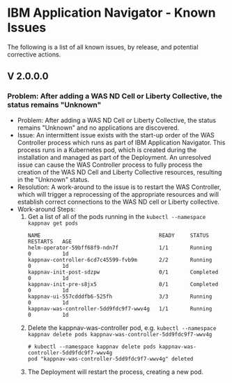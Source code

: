 # IBM Application Navigator - Known Issues

The following is a list of all known issues, by release, and potential corrective actions.

## V 2.0.0.0

### Problem: After adding a WAS ND Cell or Liberty Collective, the status remains "Unknown"
* Problem: After adding a WAS ND Cell or Liberty Collective, the status remains "Unknown" and no applications are discovered.
* Issue: An intermittent issue exists with the start-up order of the WAS Controller process which runs as part of IBM Application Navigator. This process runs in a Kubernetes pod, which is created during the installation and managed as part of the Deployment. An unresolved issue can cause the WAS Controller process to fully process the creation of the WAS ND Cell and Liberty Collective resources, resulting in the "Unknown" status.
* Resolution: A work-around to the issue is to restart the WAS Controller, which will trigger a reprocessing of the appropriate resources and will establish correct connections to the WAS ND cell or Liberty collective.
* Work-around Steps:
  1. Get a list of all of the pods running in the `kubectl --namespace kappnav get pods`
     ```
     NAME                                      READY     STATUS      RESTARTS   AGE
     helm-operator-59bff68f9-ndn7f             1/1       Running     0          1d
     kappnav-controller-6cd7c45599-fvb9m       2/2       Running     0          1d
     kappnav-init-post-sdzpw                   0/1       Completed   0          1d
     kappnav-init-pre-s8jx5                    0/1       Completed   0          1d
     kappnav-ui-557cdddfb6-525fh               3/3       Running     0          1d
     kappnav-was-controller-5dd9fdc9f7-wwv4g   1/1       Running     0          1d
     ```
  1. Delete the kappnav-was-controller pod, e.g. `kubectl --namespace kappnav delete pods kappnav-was-controller-5dd9fdc9f7-wwv4g`
     ```
     # kubectl --namespace kappnav delete pods kappnav-was-controller-5dd9fdc9f7-wwv4g
     pod "kappnav-was-controller-5dd9fdc9f7-wwv4g" deleted
     ```
  1. The Deployment will restart the process, creating a new pod.
